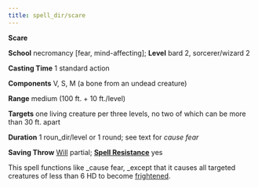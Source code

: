 ```yaml
---
title: spell_dir/scare
---
```

 **Scare**

**School** necromancy [fear, mind-affecting]; **Level** bard 2, sorcerer/wizard 2

**Casting Time** 1 standard action

**Components** V, S, M (a bone from an undead creature)

**Range** medium (100 ft. + 10 ft./level)

**Targets** one living creature per three levels, no two of which can be more than 30 ft. apart

**Duration** 1 roun_dir/level or 1 round; see text for _cause fear_

**Saving Throw** [Will](../combat#_will) partial; **[Spell Resistance](../glossary#_spell-resistance)** yes

This spell functions like _cause fear, _except that it causes all targeted creatures of less than 6 HD to become [frightened](../glossary#_frightened).

